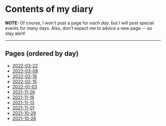 # Contents of my diary

**NOTE:** Of course, I won't post a page for *each day*, but I will post special events for
many days. Also, don't expect me to advice a new page -- so stay alert!

----

## Pages (ordered by day)

- [2022-03-22](2022-03-22)
- [2022-03-08](2022-03-08)
- [2022-02-16](2022-02-16)
- [2022-02-15](2022-02-15)
- [2022-01-03](2022-01-03)
- [2021-11-26](2021-11-26)
- [2021-11-16](2021-11-16)
- [2021-11-13](2021-11-13)
- [2021-11-01](2021-11-01)
- [2021-10-29](2021-10-29)
- [2021-10-28](2021-10-28)
